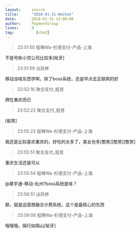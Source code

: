 ```yaml
---
layout:     source 
title:      "2018-01-31-WeChat"
date:       2018-01-31 12:00:00
author:     PaymentGroup
lines:      9 
tag:		  [chat]
---
```

> 23:51:50  程琳Wa-杉德支付-产品-上海  
   
不是号称小贷公司比较多[呲牙]  
   
> 23:51:59  淡风林  
   
移动没啥东西学啊，除了boss系统，还是早点去互联网的好  
   
> 23:52:16  聚合支付_程昱  
   
牌在重庆而已  
   
> 23:52:22  聚合支付_程昱  
   
[偷笑]  
   
> 23:55:23  程琳Wa-杉德支付-产品-上海  
   
我还是比较喜欢重庆的，好吃的太多了，美女也多[憨笑][憨笑][憨笑]  
   
> 23:55:51  聚合支付_程昱  
   
重庆生活还是可以  
   
> 23:55:54  程琳Wa-杉德支付-产品-上海  
   
@章宇通-移动-杭州?boss系统是啥？  
   
> 23:56:51  淡风林  
   
额，就是运营商融合计费系统，这个是最核心的东西  
   
> 23:59:08  程琳Wa-杉德支付-产品-上海  
   
哦哦哦，隔行如隔山[呲牙]  
   
